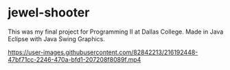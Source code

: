 # jewel-shooter
This was my final project for Programming II at Dallas College. Made in Java Eclipse with Java Swing Graphics.

https://user-images.githubusercontent.com/82842213/216192448-47bf71cc-2246-470a-bfd1-207208f8089f.mp4

